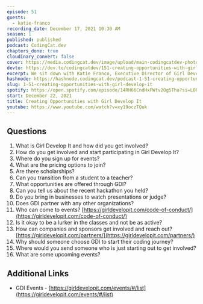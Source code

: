 ```yaml
---
episode: 51
guests:
  - katie-franco
recording_date: December 17, 2021 10:30 AM
season: 1
published: published
podcast: CodingCat.dev
chapters_done: true
cloudinary_convert: false
cover: https://media.codingcat.dev/image/upload/main-codingcatdev-photo/Creating_Opportunities_with_Girl_Develop_It.png
devto: https://dev.to/codingcatdev/151-creating-opportunities-with-girl-develop-it-nff
excerpt: We sit down with Katie Franco, Executive Director of Girl Develop It. We dive into how they support woman and non-binary people in the development space.
hashnode: https://hashnode.codingcat.dev/podcast-1-51-creating-opportunities-with-girl-develop-it
slug: 1-51-creating-opportunities-with-girl-develop-it
spotify: https://open.spotify.com/episode/14RH66CndHxPWtv2Og5Tha?si=LOR6ep4GRvaqE6Hos6gQEQ
start: December 22, 2021
title: Creating Opportunities with Girl Develop It
youtube: https://www.youtube.com/watch?v=xy19oczTQuk
---
```


## Questions

1. What is Girl Develop It and how did you get involved?
2. How do you get involved and start participating in Girl Develop It?
3. Where do you sign up for events?
4. What are the pricing options to join?
5. Are there scholarships?
6. Can you transition from a student to a teacher?
7. What opportunities are offered through GDI?
8. Can you tell us about the recent hackathon you held?
9. Do you bring in businesses to watch presentations or judge?
10. Does GDI partner with any other organizations?
11. Who can come to events?
    [https://girldevelopit.com/code-of-conduct/](https://girldevelopit.com/code-of-conduct/)
12. Is it okay to be a lurker in the classes and not be as active?
13. How can companies and sponsors get involved and reach out?
    [https://girldevelopit.com/partners/](https://girldevelopit.com/partners/)
14. Why should someone choose GDI to start their coding journey?
15. Where would you send someone who is just starting out to get involved?
16. What are some upcoming events?

## Additional Links

- GDI Events - [https://girldevelopit.com/events/#/list](https://girldevelopit.com/events/#/list)
